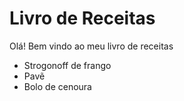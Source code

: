 # Livro de Receitas

Olá! Bem vindo ao meu livro de receitas

- Strogonoff de frango
- Pavẽ
- Bolo de cenoura

